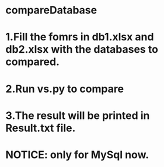 # compareDatabase
# 1.Fill the fomrs in db1.xlsx and db2.xlsx with the databases to compared.
# 2.Run vs.py to compare
# 3.The result will be printed in Result.txt file.
# NOTICE: only for MySql now.
